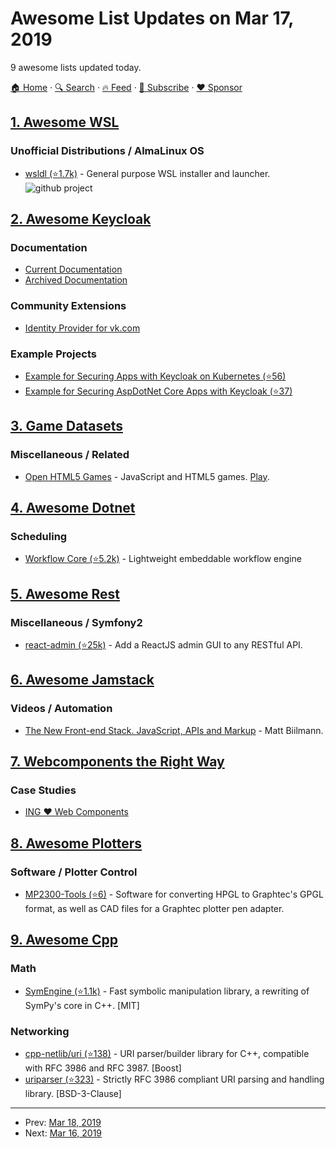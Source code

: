 # Awesome List Updates on Mar 17, 2019

9 awesome lists updated today.

[🏠 Home](/README.md) · [🔍 Search](https://www.trackawesomelist.com/search/) · [🔥 Feed](https://www.trackawesomelist.com/rss.xml) · [📮 Subscribe](https://trackawesomelist.us17.list-manage.com/subscribe?u=d2f0117aa829c83a63ec63c2f&id=36a103854c) · [❤️  Sponsor](https://github.com/sponsors/theowenyoung)



## [1. Awesome WSL](/content/sirredbeard/Awesome-WSL/README.md)

### Unofficial Distributions / AlmaLinux OS

*   [wsldl (⭐1.7k)](https://github.com/yuk7/wsldl) - General purpose WSL installer and launcher. ![github project](https://raw.githubusercontent.com/sirredbeard/Awesome-WSL/master/github-icon.png)

## [2. Awesome Keycloak](/content/thomasdarimont/awesome-keycloak/README.md)

### Documentation

*   [Current Documentation](http://www.keycloak.org/documentation.html)
*   [Archived Documentation](http://www.keycloak.org/documentation-archive.html)

### Community Extensions

*   [Identity Provider for vk.com](https://github.com/mrk08/keycloak-vk)

### Example Projects

*   [Example for Securing Apps with Keycloak on Kubernetes (⭐56)](https://github.com/stianst/demo-kubernetes)
*   [Example for Securing AspDotNet Core Apps with Keycloak (⭐37)](https://github.com/thomasdarimont/kc-dnc-demo)

## [3. Game Datasets](/content/leomaurodesenv/game-datasets/README.md)

### Miscellaneous / Related

*   [Open HTML5 Games](https://github.com/OpenHTML5Games) - JavaScript and HTML5 games. [Play](https://openhtml5games.com/).

## [4. Awesome Dotnet](/content/quozd/awesome-dotnet/README.md)

### Scheduling

*   [Workflow Core (⭐5.2k)](https://github.com/danielgerlag/workflow-core) - Lightweight embeddable workflow engine

## [5. Awesome Rest](/content/marmelab/awesome-rest/README.md)

### Miscellaneous / Symfony2

*   [react-admin (⭐25k)](https://github.com/marmelab/react-admin) - Add a ReactJS admin GUI to any RESTful API.

## [6. Awesome Jamstack](/content/automata/awesome-jamstack/README.md)

### Videos / Automation

*   [The New Front-end Stack. JavaScript, APIs and Markup](https://vimeo.com/163522126) - Matt Biilmann.

## [7. Webcomponents the Right Way](/content/mateusortiz/webcomponents-the-right-way/README.md)

### Case Studies

*   [ING ❤ Web Components](https://dev.to/thepassle/ing--web-components-aef)

## [8. Awesome Plotters](/content/beardicus/awesome-plotters/README.md)

### Software / Plotter Control

*   [MP2300-Tools (⭐6)](https://github.com/Jan--Henrik/MP2300-Tools) - Software for converting HPGL to Graphtec's GPGL format, as well as CAD files for a Graphtec plotter pen adapter.

## [9. Awesome Cpp](/content/fffaraz/awesome-cpp/README.md)

### Math

*   [SymEngine (⭐1.1k)](https://github.com/symengine/symengine) - Fast symbolic manipulation library, a rewriting of SymPy's core in C++. \[MIT]

### Networking

*   [cpp-netlib/uri (⭐138)](https://github.com/cpp-netlib/uri) - URI parser/builder library for C++, compatible with RFC 3986 and RFC 3987. \[Boost]
*   [uriparser (⭐323)](https://github.com/uriparser/uriparser) - Strictly RFC 3986 compliant URI parsing and handling library. \[BSD-3-Clause]

---

- Prev: [Mar 18, 2019](/content/2019/03/18/README.md)
- Next: [Mar 16, 2019](/content/2019/03/16/README.md)